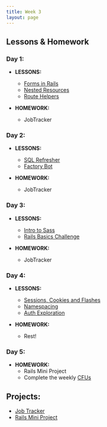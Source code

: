 ```yaml
---
title: Week 3
layout: page
---
```


## Lessons & Homework

### Day 1:

* **LESSONS:**
  - [Forms in Rails](../lessons/form_helpers_rails)
  - [Nested Resources](../lessons/nested_resources)
  - [Route Helpers](../lessons/route_helpers)

* **HOMEWORK:**
  - JobTracker

### Day 2:

* **LESSONS:**
  - [SQL Refresher](../lessons/sql_refresher)
  - [Factory Bot](../lessons/factory_bot)

* **HOMEWORK:**
  - JobTracker

### Day 3:

* **LESSONS:**
  - [Intro to Sass](../lessons/intro_to_sass)
  - [Rails Basics Challenge](../misc/rails_basics_challenge)

* **HOMEWORK:**
  - JobTracker

### Day 4:

* **LESSONS:**
  - [Sessions, Cookies and Flashes](../misc/sessions_cookies_and_flashes)
  - [Namespacing](../misc/namespacing)
  - [Auth Exploration](../misc/auth_exploration)

* **HOMEWORK:**
  - Rest!

### Day 5:

* **HOMEWORK:**
  - Rails Mini Project
  - Complete the weekly [CFUs](https://github.com/turingschool/checks-for-understanding/blob/master/module-2/backend/week_three.md)

## Projects:

* [Job Tracker](https://github.com/turingschool/job-tracker)
* [Rails Mini Project](../projects/mini-project)
